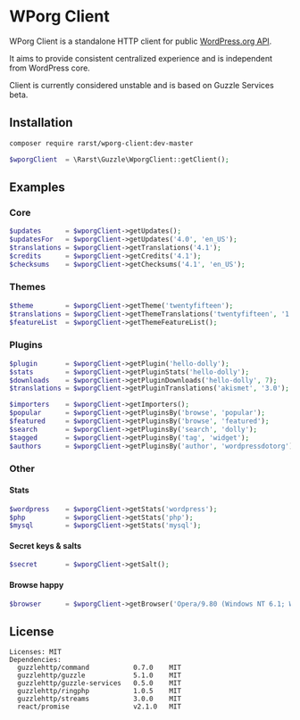 # WPorg Client

WPorg Client is a standalone HTTP client for public [WordPress.org API](http://codex.wordpress.org/WordPress.org_API).

It aims to provide consistent centralized experience and is independent from WordPress core.

Client is currently considered unstable and is based on Guzzle Services beta.

## Installation

```bash
composer require rarst/wporg-client:dev-master
```

```php
$wporgClient  = \Rarst\Guzzle\WporgClient::getClient();
```

## Examples

### Core

```php
$updates      = $wporgClient->getUpdates();
$updatesFor   = $wporgClient->getUpdates('4.0', 'en_US');
$translations = $wporgClient->getTranslations('4.1');
$credits      = $wporgClient->getCredits('4.1');
$checksums    = $wporgClient->getChecksums('4.1', 'en_US');
```

### Themes

```php
$theme        = $wporgClient->getTheme('twentyfifteen');
$translations = $wporgClient->getThemeTranslations('twentyfifteen', '1.0');
$featureList  = $wporgClient->getThemeFeatureList();
```

### Plugins

```php
$plugin       = $wporgClient->getPlugin('hello-dolly');
$stats        = $wporgClient->getPluginStats('hello-dolly');
$downloads    = $wporgClient->getPluginDownloads('hello-dolly', 7);
$translations = $wporgClient->getPluginTranslations('akismet', '3.0');

$importers    = $wporgClient->getImporters();
$popular      = $wporgClient->getPluginsBy('browse', 'popular');
$featured     = $wporgClient->getPluginsBy('browse', 'featured');
$search       = $wporgClient->getPluginsBy('search', 'dolly');
$tagged       = $wporgClient->getPluginsBy('tag', 'widget');
$authors      = $wporgClient->getPluginsBy('author', 'wordpressdotorg');
```

### Other

#### Stats

```php
$wordpress    = $wporgClient->getStats('wordpress');
$php          = $wporgClient->getStats('php');
$mysql        = $wporgClient->getStats('mysql');
```

#### Secret keys & salts

```php
$secret       = $wporgClient->getSalt();
```

#### Browse happy

```php
$browser      = $wporgClient->getBrowser('Opera/9.80 (Windows NT 6.1; WOW64) Presto/2.12.388 Version/12.17');
```

## License

```
Licenses: MIT
Dependencies:
  guzzlehttp/command           0.7.0    MIT
  guzzlehttp/guzzle            5.1.0    MIT
  guzzlehttp/guzzle-services   0.5.0    MIT
  guzzlehttp/ringphp           1.0.5    MIT
  guzzlehttp/streams           3.0.0    MIT
  react/promise                v2.1.0   MIT
```